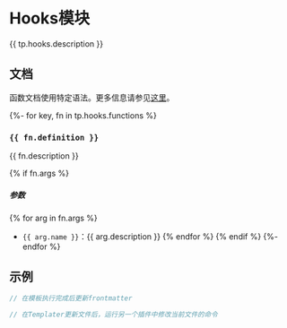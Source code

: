 # Hooks模块

{{ tp.hooks.description }}

<!-- toc -->

## 文档

函数文档使用特定语法。更多信息请参见[这里](1.3.syntax.md#function-documentation-syntax)。


{%- for key, fn in tp.hooks.functions %}
### `{{ fn.definition }}` 

{{ fn.description }}

{% if fn.args %}
##### 参数

{% for arg in fn.args %}
- `{{ arg.name }}`：{{ arg.description }}
{% endfor %}
{% endif %}
{%- endfor %}

## 示例

```javascript
// 在模板执行完成后更新frontmatter

// 在Templater更新文件后，运行另一个插件中修改当前文件的命令
```
